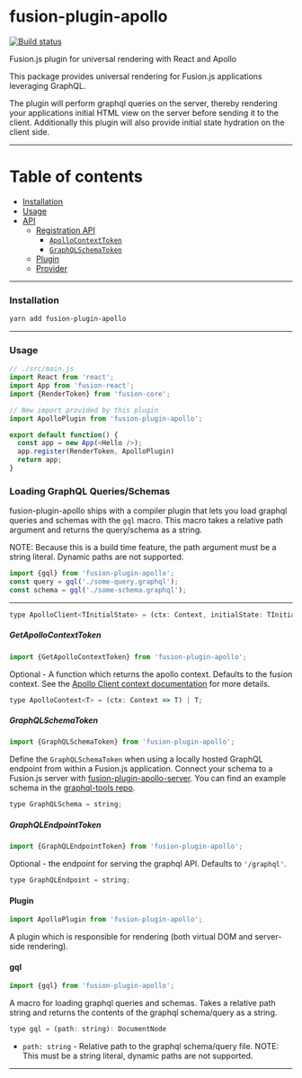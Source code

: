 # fusion-plugin-apollo

[![Build status](https://badge.buildkite.com/2ac76cfb209dae257969b7464a2c90834ed82705cfd5bfcc52.svg?branch=master)](https://buildkite.com/uberopensource/fusion-plugin-apollo)

Fusion.js plugin for universal rendering with React and Apollo

This package provides universal rendering for Fusion.js applications leveraging GraphQL. 

The plugin will perform graphql queries on the server, thereby rendering your applications initial HTML view on the server before sending it to the client. Additionally this plugin will also provide initial state hydration on the client side.

---

# Table of contents

- [Installation](#installation)
- [Usage](#usage)
- [API](#api)
  - [Registration API](#registration-api)
    - [`ApolloContextToken`](#apollocontexttoken)
    - [`GraphQLSchemaToken`](#graphqlschematoken)
  - [Plugin](#plugin)
  - [Provider](#providers)

---

### Installation

```sh
yarn add fusion-plugin-apollo
```

---

### Usage

```js
// ./src/main.js
import React from 'react';
import App from 'fusion-react';
import {RenderToken} from 'fusion-core';

// New import provided by this plugin
import ApolloPlugin from 'fusion-plugin-apollo';

export default function() {
  const app = new App(<Hello />);
  app.register(RenderToken, ApolloPlugin)
  return app;
}
```

### Loading GraphQL Queries/Schemas

fusion-plugin-apollo ships with a compiler plugin that lets you load graphql queries and schemas with the `gql` macro. 
This macro takes a relative path argument and returns the query/schema as a string. 

NOTE: Because this is a build time feature, the path argument must be a string literal. Dynamic paths are not supported.

```js
import {gql} from 'fusion-plugin-apollo';
const query = gql('./some-query.graphql');
const schema = gql('./some-schema.graphql');
```

---

```js
type ApolloClient<TInitialState> = (ctx: Context, initialState: TInitialState) => ApolloClientType;
```

##### GetApolloContextToken

```js
import {GetApolloContextToken} from 'fusion-plugin-apollo';
```

Optional - A function which returns the apollo context. Defaults to the fusion context. See the [Apollo Client context documentation](https://www.apollographql.com/docs/apollo-server/v2/essentials/data.html#context) for more details.

```js
type ApolloContext<T> = (ctx: Context => T) | T;
```

##### GraphQLSchemaToken

```js
import {GraphQLSchemaToken} from 'fusion-plugin-apollo';
```

Define the `GraphQLSchemaToken` when using a locally hosted GraphQL endpoint from within a Fusion.js application. Connect your schema to a Fusion.js server with [fusion-plugin-apollo-server](https://github.com/fusionjs/fusion-plugin-apollo-server). You can find an example schema in the [graphql-tools repo](https://github.com/apollographql/graphql-tools#example).


```js
type GraphQLSchema = string;
```



##### GraphQLEndpointToken

```js
import {GraphQLEndpointToken} from 'fusion-plugin-apollo'; 
```

Optional - the endpoint for serving the graphql API. Defaults to `'/graphql'`.


```js
type GraphQLEndpoint = string;
```

#### Plugin

```js
import ApolloPlugin from 'fusion-plugin-apollo';
```

A plugin which is responsible for rendering (both virtual DOM and server-side rendering).


#### gql

```js
import {gql} from 'fusion-plugin-apollo';
```

A macro for loading graphql queries and schemas. Takes a relative path string and returns the contents of the graphql schema/query as a string.

```js
type gql = (path: string): DocumentNode 
```

- `path: string` - Relative path to the graphql schema/query file. NOTE: This must be a string literal, dynamic paths are not supported.

---
